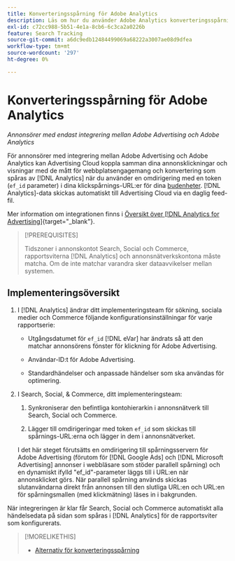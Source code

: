 ```yaml
---
title: Konverteringsspårning för Adobe Analytics
description: Läs om hur du använder Adobe Analytics konverteringsspårning för kampanjer i Adobe Advertising.
exl-id: c72cc988-5b51-4e1a-8cb6-6c3ca2a0226b
feature: Search Tracking
source-git-commit: a6dc9edb12484499069a68222a3007ae08d9dfea
workflow-type: tm+mt
source-wordcount: '297'
ht-degree: 0%

---
```


# Konverteringsspårning för Adobe Analytics

*Annonsörer med endast integrering mellan Adobe Advertising och Adobe Analytics*

För annonsörer med integrering mellan Adobe Advertising och Adobe Analytics kan Advertising Cloud koppla samman dina annonsklickningar och visningar med de mått för webbplatsengagemang och konvertering som spåras av [!DNL Analytics] när du använder en omdirigering med en token (`ef_id` parameter) i dina klickspårnings-URL:er för dina [budenheter](/help/search-social-commerce/glossary.md#a-b). [!DNL Analytics]-data skickas automatiskt till Advertising Cloud via en daglig feed-fil.

Mer information om integrationen finns i [Översikt över [!DNL Analytics for Advertising]](https://experienceleague.adobe.com/en/docs/advertising/integrations/analytics/overview){target="_blank"}.

>[!PREREQUISITES]
>
> Tidszoner i annonskontot Search, Social och Commerce, rapportsviterna [!DNL Analytics] och annonsnätverkskontona måste matcha. Om de inte matchar varandra sker dataavvikelser mellan systemen.

## Implementeringsöversikt

1. I [!DNL Analytics] ändrar ditt implementeringsteam för sökning, sociala medier och Commerce följande konfigurationsinställningar för varje rapportserie:

   * Utgångsdatumet för `ef_id` [!DNL eVar] har ändrats så att den matchar annonsörens fönster för klickning för Adobe Advertising.

   * Användar-ID:t för Adobe Advertising.

   * Standardhändelser och anpassade händelser som ska användas för optimering.

1. I Search, Social, &amp; Commerce, ditt implementeringsteam:

   1. Synkroniserar den befintliga kontohierarkin i annonsnätverk till Search, Social och Commerce.

   1. Lägger till omdirigeringar med token `ef_id` som skickas till spårnings-URL:erna och lägger in dem i annonsnätverket.

   I det här steget förutsätts en omdirigering till spårningsservern för Adobe Advertising (förutom för [!DNL Google Ads] och [!DNL Microsoft Advertising] annonser i webbläsare som stöder parallell spårning) och en dynamiskt ifylld &quot;ef_id&quot;-parameter läggs till i URL:en när annonsklicket görs. När parallell spårning används skickas slutanvändarna direkt från annonsen till den slutliga URL:en och URL:en för spårningsmallen (med klickmätning) läses in i bakgrunden.

När integreringen är klar får Search, Social och Commerce automatiskt alla händelsedata på sidan som spåras i [!DNL Analytics] för de rapportsviter som konfigurerats.

>[!MORELIKETHIS]
>
>* [Alternativ för konverteringsspårning](conversion-tracking-about.md)
